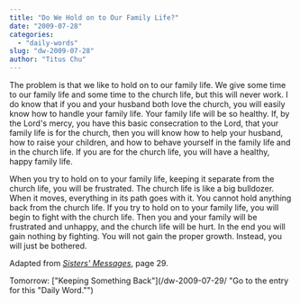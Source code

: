 ```yaml
---
title: "Do We Hold on to Our Family Life?"
date: "2009-07-28"
categories: 
  - "daily-words"
slug: "dw-2009-07-28"
author: "Titus Chu"
---
```


The problem is that we like to hold on to our family life. We give some time to our family life and some time to the church life, but this will never work. I do know that if you and your husband both love the church, you will easily know how to handle your family life. Your family life will be so healthy. If, by the Lord's mercy, you have this basic consecration to the Lord, that your family life is for the church, then you will know how to help your husband, how to raise your children, and how to behave yourself in the family life and in the church life. If you are for the church life, you will have a healthy, happy family life.

When you try to hold on to your family life, keeping it separate from the church life, you will be frustrated. The church life is like a big bulldozer. When it moves, everything in its path goes with it. You cannot hold anything back from the church life. If you try to hold on to your family life, you will begin to fight with the church life. Then you and your family will be frustrated and unhappy, and the church life will be hurt. In the end you will gain nothing by fighting. You will not gain the proper growth. Instead, you will just be bothered.

Adapted from [_Sisters' Messages_](/book-sisters-messages/ "Go to the entry for this book."), page 29.

Tomorrow: ["Keeping Something Back"](/dw-2009-07-29/ "Go to the entry for this "Daily Word."")
